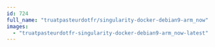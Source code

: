 ```yaml
---
id: 724
full_name: "truatpasteurdotfr/singularity-docker-debian9-arm_now"
images: 
  - "truatpasteurdotfr-singularity-docker-debian9-arm_now-latest"
---
```

